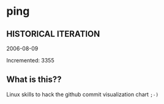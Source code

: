 # ping

## HISTORICAL ITERATION
2006-08-09

Incremented: 3355

## What is this?? 
Linux skills to hack the github commit visualization chart `;-)`
